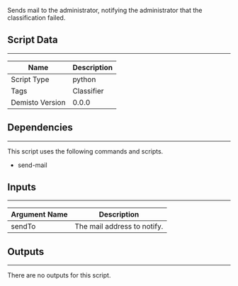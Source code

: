 Sends mail to the administrator, notifying the administrator that the classification failed.

## Script Data
---

| **Name** | **Description** |
| --- | --- |
| Script Type | python |
| Tags | Classifier |
| Demisto Version | 0.0.0 |

## Dependencies
---
This script uses the following commands and scripts.
* send-mail

## Inputs
---

| **Argument Name** | **Description** |
| --- | --- |
| sendTo | The mail address to notify.  |

## Outputs
---
There are no outputs for this script.

